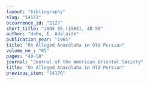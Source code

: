 ```yaml
---
layout: "bibliography"
slug: "14173"
occurrence_id: "2127"
short_title: "JAOS 85 (1965), 48-58"
author: "Hahn, E. Adelaide"
publication_year: "1965"
title: "On Alleged Anacoluha in Old Persian"
volume_no_: "85"
pages: "48-58"
journal: "Journal of the American Oriental Society"
title: "On Alleged Anacoluha in Old Persian"
previous_item: "14176"
---
```

